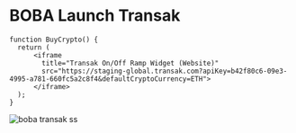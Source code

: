 # BOBA Launch Transak

```
function BuyCrypto() {
  return (
      <iframe
        title="Transak On/Off Ramp Widget (Website)"
        src="https://staging-global.transak.com?apiKey=b42f80c6-09e3-4995-a781-660fc5a2c8f4&defaultCryptoCurrency=ETH">
      </iframe>
  );
}
```

![boba transak ss](https://user-images.githubusercontent.com/102347045/170018144-fc5aa6a3-6cb2-4ce2-8eed-08feab7c62bb.png)
